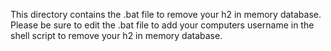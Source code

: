 This directory contains the .bat file to remove your h2 in memory database. Please be sure to edit the .bat file to add your computers username in the shell script to remove your h2 in memory database. 